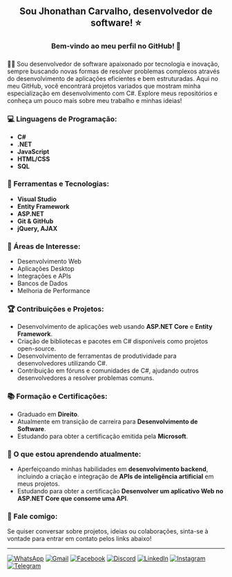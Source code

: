 ## <p align="center">Sou **Jhonathan Carvalho**, desenvolvedor de software! ⭐ </p>

### <p align="center">Bem-vindo ao meu perfil no GitHub! 💜</p>

### <p align="justify"> 
👨‍💻 Sou desenvolvedor de software apaixonado por tecnologia e inovação, sempre buscando novas formas de resolver problemas complexos através do desenvolvimento de aplicações eficientes e bem estruturadas. Aqui no meu GitHub, você encontrará projetos variados que mostram minha especialização em desenvolvimento com C#. Explore meus repositórios e conheça um pouco mais sobre meu trabalho e minhas ideias!
</p>

### 💻 Linguagens de Programação: 
- **C#** 
- **.NET** 
- **JavaScript**
- **HTML/CSS**
- **SQL**

### 💼 Ferramentas e Tecnologias:
- **Visual Studio**
- **Entity Framework**
- **ASP.NET**
- **Git & GitHub**
- **jQuery, AJAX**

### 🚀 Áreas de Interesse:
- Desenvolvimento Web
- Aplicações Desktop
- Integrações e APIs
- Bancos de Dados
- Melhoria de Performance

### 🏆 Contribuições e Projetos:
- Desenvolvimento de aplicações web usando **ASP.NET Core** e **Entity Framework**.
- Criação de bibliotecas e pacotes em C# disponíveis como projetos open-source.
- Desenvolvimento de ferramentas de produtividade para desenvolvedores utilizando C#.
- Contribuição em fóruns e comunidades de C#, ajudando outros desenvolvedores a resolver problemas comuns.

### 📚 Formação e Certificações:
- Graduado em **Direito**.
- Atualmente em transição de carreira para **Desenvolvimento de Software**.
- Estudando para obter a certificação emitida pela **Microsoft**.

### 🌱 O que estou aprendendo atualmente:
- Aperfeiçoando minhas habilidades em **desenvolvimento backend**, incluindo a criação e integração de **APIs de inteligência artificial** em meus projetos.
- Estudando para obter a certificação **Desenvolver um aplicativo Web no ASP.NET Core que consome uma API**.

### 💬 Fale comigo:
Se quiser conversar sobre projetos, ideias ou colaborações, sinta-se à vontade para entrar em contato pelos links abaixo!

---
<div>
<a href="https://wa.me/5527996202811" target="_blank"><img src="https://img.shields.io/badge/WhatsApp-25D366?style=for-the-badge&logo=whatsapp&logoColor=white" alt="WhatsApp"/></a>
<a href="mailto:ti.dev.carvalho@gmail.com" target="_blank"><img src="https://img.shields.io/badge/Gmail-D14836?style=for-the-badge&logo=gmail&logoColor=white" alt="Gmail"/></a>
<a href="https://www.facebook.com/jhonathancsouza/" target="_blank"><img src="https://img.shields.io/badge/Facebook-1877F2?style=for-the-badge&logo=facebook&logoColor=white" alt="Facebook"/></a>
<a href="https://discord.gg/jhonathancsouza" target="_blank"><img src="https://img.shields.io/badge/Discord-5865F2?style=for-the-badge&logo=discord&logoColor=white" alt="Discord"/></a>
<a href="https://www.linkedin.com/in/tidevcarvalho/" target="_blank"><img src="https://img.shields.io/badge/LinkedIn-0077B5?style=for-the-badge&logo=linkedin&logoColor=white" alt="LinkedIn"/></a>
<a href="https://www.instagram.com/jhonathancsouza/" target="_blank"><img src="https://img.shields.io/badge/Instagram-E4405F?style=for-the-badge&logo=instagram&logoColor=white" alt="Instagram"/></a>
<a href="https://t.me/jhonathancsouza" target="_blank"><img src="https://img.shields.io/badge/Telegram-0088CC?style=for-the-badge&logo=telegram&logoColor=white" alt="Telegram"/></a>

</div>


